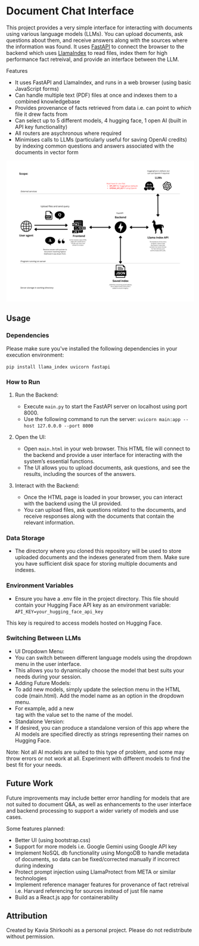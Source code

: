 # Document Chat Interface

This project provides a very simple interface for interacting with documents using various language models (LLMs). You can upload documents, ask questions about them, and receive answers along with the sources where the information was found. It uses [FastAPI](https://fastapi.tiangolo.com) to connect the browser to the backend which uses [LlamaIndex](https://docs.llamaindex.ai/en/stable/) to read files, index them for high performance fact retreival, and provide an interface between the LLM.

Features
- It uses FastAPI and LlamaIndex, and runs in a web browser (using basic JavaScript forms)
- Can handle multiple text (PDF) files at once and indexes them to a combined knowledgebase
- Provides provenance of facts retrieved from data i.e. can point to _which_ file it drew facts from
- Can select up to 5 different models, 4 hugging face, 1 open AI (built in API key functionality)
- All routers are asychronous where required
- Minimises calls to LLMs (particularly useful for saving OpenAI credits) by indexing common questions and answers associated with the documents in vector form

![schematic of the app](images/llama-index-project-schematic.png)

## Usage

### Dependencies

Please make sure you've installed the following dependencies in your execution environment:

`pip install llama_index uvicorn fastapi`

### How to Run

1. Run the Backend:
	- Execute `main.py` to start the FastAPI server on localhost using port 8000.
	- Use the following command to run the server: `uvicorn main:app --host 127.0.0.0 --port 8000`
	  
2. Open the UI:
	- Open `main.html` in your web browser. This HTML file will connect to the backend and provide a user interface for interacting with the system’s essential functions.
	- The UI allows you to upload documents, ask questions, and see the results, including the sources of the answers.

3. Interact with the Backend:
	- Once the HTML page is loaded in your browser, you can interact with the backend using the UI provided.
	- You can upload files, ask questions related to the documents, and receive responses along with the documents that contain the relevant information.

### Data Storage

- The directory where you cloned this repository will be used to store uploaded documents and the indexes generated from them. Make sure you have sufficient disk space for storing multiple documents and indexes.

### Environment Variables

- Ensure you have a .env file in the project directory. This file should contain your Hugging Face API key as an environment variable: `API_KEY=your_hugging_face_api_key`

This key is required to access models hosted on Hugging Face.

### Switching Between LLMs

- UI Dropdown Menu:
- You can switch between different language models using the dropdown menu in the user interface.
- This allows you to dynamically choose the model that best suits your needs during your session.
- Adding Future Models:
- To add new models, simply update the selection menu in the HTML code (main.html). Add the model name as an option in the dropdown menu.
- For example, add a new <option> tag with the value set to the name of the model.
- Standalone Version:
- If desired, you can produce a standalone version of this app where the AI models are specified directly as strings representing their names on Hugging Face.

Note: Not all AI models are suited to this type of problem, and some may throw errors or not work at all. Experiment with different models to find the best fit for your needs.

## Future Work

Future improvements may include better error handling for models that are not suited to document Q&A, as well as enhancements to the user interface and backend processing to support a wider variety of models and use cases.

Some features planned:
- Better UI (using bootstrap.css)
- Support for more models i.e. Google Gemini using Google API key
- Implement NoSQL db functionality using MongoDB to handle metadata of documents, so data can be fixed/corrected manually if incorrect during indexing
- Protect prompt injection using LlamaProtect from META or similar technologies
- Implement reference manager features for provenance of fact retreival i.e. Harvard referencing for sources instead of just file name
- Build as a React.js app for containerability

## Attribution

Created by Kavia Shirkoohi as a personal project. Please do not redistribute without permission.
